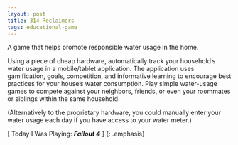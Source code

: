 ```yaml
---
layout: post
title: 314 Reclaimers
tags: educational-game
---
```

A game that helps promote responsible water usage in the home.

Using a piece of cheap hardware, automatically track your household’s water usage in a mobile/tablet application.  The application uses gamification, goals, competition, and informative learning to encourage best practices for your house’s water consumption.  Play simple water-usage games to compete against your neighbors, friends, or even your roommates or siblings within the same household.

(Alternatively to the proprietary hardware, you could manually enter your water usage each day if you have access to your water meter.)

[ Today I Was Playing: ***Fallout 4*** ]
{: .emphasis}